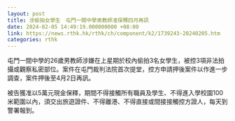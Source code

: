 ```yaml
---
layout: post
title: 涉偷拍女學生　屯門一間中學男教師准保釋四月再訊
date: 2024-02-05 14:49:19.000000000 +08:00
link: https://news.rthk.hk/rthk/ch/component/k2/1739243-20240205.htm
categories: rthk
---
```


屯門一間中學的26歲男教師涉嫌在上星期於校內偷拍3名女學生，被控3項非法拍攝或觀察私密部位。案件在屯門裁判法院首次提堂，控方申請押後案件以作進一步調查，案件押後至4月2日再訊。

被告獲准以5萬元現金保釋，期間不得接觸所有職員及學生、不得進入學校園100米範圍以內，須交出旅遊證件、不得離港、不得直接或間接接觸控方證人，每天到警署報到。
